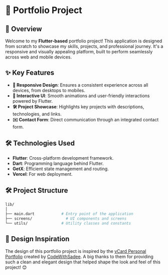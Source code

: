 # 🎨 Portfolio Project


## 🚀 Overview

Welcome to my **Flutter-based** portfolio project! This application is designed from scratch to showcase my skills, projects, and professional journey. It's a responsive and visually appealing platform, built to perform seamlessly across web and mobile devices.

## ✨ Key Features

- **📱 Responsive Design**: Ensures a consistent experience across all devices, from desktops to mobiles.
- **🎨 Interactive UI**: Smooth animations and user-friendly interactions powered by Flutter.
- **🛠️ Project Showcase**: Highlights key projects with descriptions, technologies, and links.
- **✉️ Contact Form**: Direct communication through an integrated contact form.

## 🛠️ Technologies Used

- **Flutter**: Cross-platform development framework.
- **Dart**: Programming language behind Flutter.
- **GetX**: Efficient state management and routing.
- **Vercel**: For web deployment.

## 🛠️ Project Structure
```bash
lib/
│
├── main.dart            # Entry point of the application
├── screens/               # UI components and screens
└── utils/               # Utility classes and constants
```


## 🎨 Design Inspiration

The design of this portfolio project is inspired by the [vCard Personal Portfolio](https://codewithsadee.github.io/vcard-personal-portfolio/#) created by [CodeWithSadee](https://github.com/codewithsadee).
A big thanks to them for providing such a clean and elegant design that helped shape the look and feel of this project! 😊
